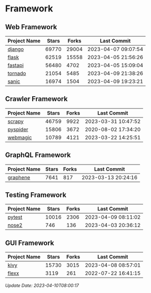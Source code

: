 # Framework

## Web Framework
| Project Name | Stars | Forks | Last Commit |
| ------------ | ----- | ----- | ----------- |
| [django](https://github.com/django/django) | 69770 | 29004 | 2023-04-07 09:07:54 |
| [flask](https://github.com/pallets/flask) | 62519 | 15558 | 2023-04-05 21:56:26 |
| [fastapi](https://github.com/tiangolo/fastapi) | 56480 | 4702 | 2023-04-05 15:09:04 |
| [tornado](https://github.com/tornadoweb/tornado) | 21054 | 5485 | 2023-04-09 21:38:26 |
| [sanic](https://github.com/sanic-org/sanic) | 16974 | 1504 | 2023-04-09 19:23:21 |

## Crawler Framework
| Project Name | Stars | Forks | Last Commit |
| ------------ | ----- | ----- | ----------- |
| [scrapy](https://github.com/scrapy/scrapy) | 46759 | 9922 | 2023-03-31 10:47:52 |
| [pyspider](https://github.com/binux/pyspider) | 15806 | 3672 | 2020-08-02 17:34:20 |
| [webmagic](https://github.com/code4craft/webmagic) | 10789 | 4121 | 2023-03-22 14:25:51 |

## GraphQL Framework
| Project Name | Stars | Forks | Last Commit |
| ------------ | ----- | ----- | ----------- |
| [graphene](https://github.com/graphql-python/graphene) | 7641 | 817 | 2023-03-13 20:24:16 |

## Testing Framework
| Project Name | Stars | Forks | Last Commit |
| ------------ | ----- | ----- | ----------- |
| [pytest](https://github.com/pytest-dev/pytest) | 10016 | 2306 | 2023-04-09 08:11:02 |
| [nose2](https://github.com/nose-devs/nose2) | 746 | 136 | 2023-04-03 20:36:12 |

## GUI Framework
| Project Name | Stars | Forks | Last Commit |
| ------------ | ----- | ----- | ----------- |
| [kivy](https://github.com/kivy/kivy) | 15730 | 3015 | 2023-04-08 08:57:01 |
| [flexx](https://github.com/flexxui/flexx) | 3119 | 261 | 2022-07-22 16:41:15 |

*Update Date: 2023-04-10T08:00:17*